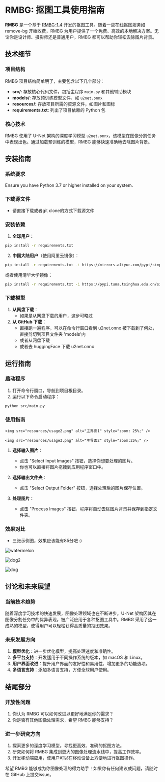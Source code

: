 
# RMBG: 抠图工具使用指南

**RMBG** 是一个基于 [RMBG-1.4](https://huggingface.co/briaai/RMBG-1.4) 开发的抠图工具。随着一些在线抠图服务如 remove-bg 开始收费，RMBG 为用户提供了一个免费、高效的本地解决方案。无论你是设计师、摄影师还是普通用户，RMBG 都可以帮助你轻松去除图片背景。

## 技术细节

### 项目结构

RMBG 项目结构简单明了，主要包含以下几个部分：

- **src/**: 存放核心代码文件，包括主程序 `main.py` 和其他辅助模块
- **models/**: 存放预训练模型文件，如 `u2net.onnx`
- **resources/**: 存放项目所需的资源文件，如图片和图标
- **requirements.txt**: 列出了项目依赖的 Python 包

### 核心技术

RMBG 使用了 U-Net 架构的深度学习模型 `u2net.onnx`，该模型在图像分割任务中表现出色。通过加载预训练的模型，RMBG 能够快速准确地去除图片背景。

## 安装指南

### 系统要求

Ensure you have Python 3.7 or higher installed on your system.

### 下载源文件

- 请直接下载或者git clone的方式下载源文件

### 安装依赖

1. **全球用户**：

```bash
pip install -r requirements.txt
```

2. **中国大陆用户**（使用阿里云镜像）：

```bash
pip install -r requirements.txt -i https://mirrors.aliyun.com/pypi/simple/
```

或者使用清华大学镜像：

```bash
pip install -r requirements.txt -i https://pypi.tuna.tsinghua.edu.cn/simple
```

### 下载模型

1. **从网盘下载**：
    - 如果是从网盘下载的用户，这步可略过
2. **从 GitHub 下载**：
    - 直接跑一遍程序，可以在命令行窗口看到 u2net.onnx 被下载到了何处，直接剪切到项目文件夹 'models'内
    - 或者从网盘下载
    - 或者去 huggingFace 下载 u2net.onnx

## 运行指南

### 启动程序

1. 打开命令行窗口，导航到项目根目录。
2. 运行以下命令启动程序：

```bash
python src/main.py
```

### 使用指南

    <img src="resources/usage2.png" alt="主界面1" style="zoom: 25%;" />

    <img src="resources/usage3.png" alt="主界面2" style="zoom:25%;" />

1. **选择输入图片**：
    - 点击 "Select Input Images" 按钮，选择你想要处理的图片。
    - 你也可以直接将图片拖拽到应用程序窗口中。

2. **选择输出文件夹**：
    - 点击 "Select Output Folder" 按钮，选择处理后的图片保存位置。

3. **处理图片**：
    - 点击 "Process Images" 按钮，程序将自动去除图片背景并保存到指定文件夹。

### 效果对比

- 三张示例图，效果应该能有85分吧 :)

![watermelon](resources/watermelon.jpg)

![dog2](resources/dog2.jpg)

![dog](resources/dog.jpg)

## 讨论和未来展望

### 当前技术趋势

随着深度学习技术的快速发展，图像处理领域也在不断进步。U-Net 架构因其在图像分割任务中的优异表现，被广泛应用于各种抠图工具中。RMBG 采用了这一成熟的模型，使得用户可以轻松获得高质量的抠图效果。

### 未来发展方向

1. **模型优化**：进一步优化模型，提高处理速度和准确性。
2. **多平台支持**：开发适用于不同操作系统的版本，如 macOS 和 Linux。
3. **用户界面改进**：提升用户界面的友好性和易用性，增加更多的功能选项。
4. **多语言支持**：添加多语言支持，方便全球用户使用。

## 结尾部分

### 开放性问题

1. 你认为 RMBG 可以如何改进以更好地满足你的需求？
2. 你是否有其他图像处理需求，希望 RMBG 能够支持？

### 进一步研究方向

1. 探索更多的深度学习模型，寻找更高效、准确的抠图方法。
2. 研究如何将 RMBG 集成到更大的图像处理流水线中，提高工作效率。
3. 开发移动端应用，使用户可以在移动设备上方便地进行抠图操作。

希望 RMBG 能够成为你图像处理的得力助手！如果你有任何建议或问题，请随时在 GitHub 上提交issue。
